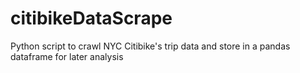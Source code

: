 # citibikeDataScrape
Python script to crawl NYC Citibike's trip data and store in a pandas dataframe for later analysis
